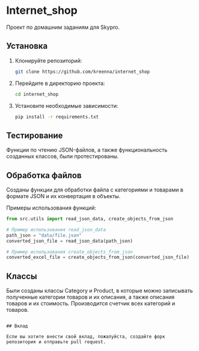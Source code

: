 # Internet_shop

Проект по домашним заданиям для Skypro.

## Установка

1. Клонируйте репозиторий:
   ```bash
   git clone https://github.com/kreenna/internet_shop
   ```
2. Перейдите в директорию проекта:
   ```bash
   cd internet_shop
   ```
3. Установите необходимые зависимости:
   ```bash
   pip install -r requirements.txt
   ```
   
## Тестирование

Функции по чтению JSON-файлов, а также функциональность созданных классов, были протестированы.

## Обработка файлов

Созданы функции для обработки файла с категориями и товарами в формате JSON и их конвертация в объекты.

Примеры использования функций:

```python
from src.utils import read_json_data, create_objects_from_json

# Пример использования read_json_data
path_json = "data/file.json"
converted_json_file = read_json_data(path_json)

# Пример использования create_objects_from_json
converted_excel_file = create_objects_from_json(converted_json_file)
```

## Классы

Были созданы классы Category и Product, в которые можно записывать полученные категории товаров и их описания, 
а также описания товаров и их стоимость. Производится счетчик всех категорий и товаров.


```

## Вклад

Если вы хотите внести свой вклад, пожалуйста, создайте форк репозитория и отправьте pull request.